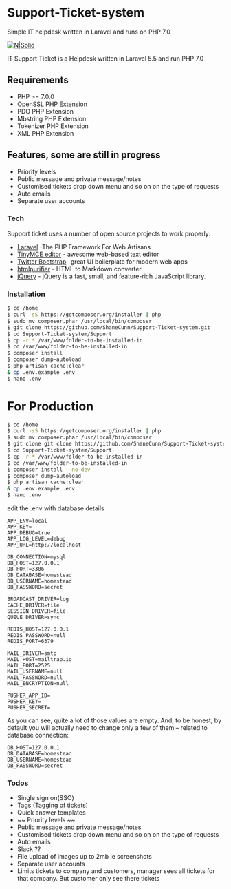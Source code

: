 # Support-Ticket-system
Simple IT helpdesk written in Laravel and runs on PHP 7.0

[![N|Solid](http://www.onetouchtelecare.com/images/logo1.png)](http://www.onetouchtelecare.com/)

IT Support Ticket is a Helpdesk written in Laravel 5.5 and run PHP 7.0
## Requirements
- PHP >= 7.0.0
- OpenSSL PHP Extension
- PDO PHP Extension
- Mbstring PHP Extension
- Tokenizer PHP Extension
- XML PHP Extension
##  Features, some are still in progress
 - Priority levels 
 - Public message and private message/notes
 - Customised tickets drop down menu and so on on the type of requests
 - Auto emails
 - Separate user accounts
 

### Tech

Support ticket uses a number of open source projects to work properly:
* [Laravel](https://laravel.com/) -The PHP Framework For Web Artisans
* [TinyMCE editor](https://www.tinymce.com/) - awesome web-based text editor
* [Twitter Bootstrap](https://getbootstrap.com/)- great UI boilerplate for modern web apps
* [htmlpurifier](http://htmlpurifier.org/) - HTML to Markdown converter
* [jQuery](https://jquery.com/) - jQuery is a fast, small, and feature-rich JavaScript library.

### Installation

```sh
$ cd /home
$ curl -sS https://getcomposer.org/installer | php
$ sudo mv composer.phar /usr/local/bin/composer
$ git clone https://github.com/ShaneCunn/Support-Ticket-system.git
$ cd Support-Ticket-system/Support
$ cp -r * /var/www/folder-to-be-installed-in
$ cd /var/www/folder-to-be-installed-in
$ composer install
$ composer dump-autoload
$ php artisan cache:clear
& cp .env.example .env
$ nano .env
```
# For Production
```sh
$ cd /home
$ curl -sS https://getcomposer.org/installer | php
$ sudo mv composer.phar /usr/local/bin/composer
$ git clone git clone https://github.com/ShaneCunn/Support-Ticket-system.git
$ cd Support-Ticket-system/Support
$ cp -r * /var/www/folder-to-be-installed-in
$ cd /var/www/folder-to-be-installed-in
$ composer install --no-dev
$ composer dump-autoload
$ php artisan cache:clear
& cp .env.example .env
$ nano .env
```
edit the .env with  database details
```
APP_ENV=local
APP_KEY=
APP_DEBUG=true
APP_LOG_LEVEL=debug
APP_URL=http://localhost

DB_CONNECTION=mysql
DB_HOST=127.0.0.1
DB_PORT=3306
DB_DATABASE=homestead
DB_USERNAME=homestead
DB_PASSWORD=secret

BROADCAST_DRIVER=log
CACHE_DRIVER=file
SESSION_DRIVER=file
QUEUE_DRIVER=sync

REDIS_HOST=127.0.0.1
REDIS_PASSWORD=null
REDIS_PORT=6379

MAIL_DRIVER=smtp
MAIL_HOST=mailtrap.io
MAIL_PORT=2525
MAIL_USERNAME=null
MAIL_PASSWORD=null
MAIL_ENCRYPTION=null

PUSHER_APP_ID=
PUSHER_KEY=
PUSHER_SECRET=
```
As you can see, quite a lot of those values are empty. And, to be honest, by default you will actually need to change only a few of them – related to database connection:
```
DB_HOST=127.0.0.1
DB_DATABASE=homestead
DB_USERNAME=homestead
DB_PASSWORD=secret
```

### Todos
 - Single sign on(SSO)
 - Tags (Tagging of tickets)
 - Quick answer templates
 - ~~ Priority levels ~~
 - Public message and private message/notes
 - Customised tickets drop down menu and so on on the type of requests
 - Auto emails
 - Slack ??
 - File upload of images up to 2mb ie screenshots
 - Separate user accounts
 - Limits tickets to company and customers, manager sees all tickets for that company. But customer only see there tickets
